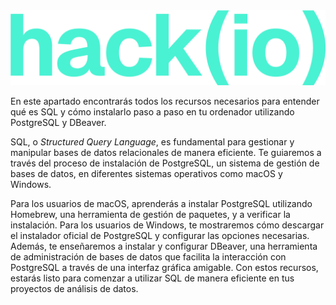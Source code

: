 <div style="text-align: center;">
  <img src="https://github.com/Hack-io-Data/Imagenes/blob/main/01-LogosHackio/logo_celeste@4x.png?raw=true" alt="esquema" />
</div>


En este apartado encontrarás todos los recursos necesarios para entender qué es SQL y cómo instalarlo paso a paso en tu ordenador utilizando PostgreSQL y DBeaver. 

SQL, o *Structured Query Language*, es fundamental para gestionar y manipular bases de datos relacionales de manera eficiente. Te guiaremos a través del proceso de instalación de PostgreSQL, un sistema de gestión de bases de datos, en diferentes sistemas operativos como macOS y Windows.

Para los usuarios de macOS, aprenderás a instalar PostgreSQL utilizando Homebrew, una herramienta de gestión de paquetes, y a verificar la instalación. Para los usuarios de Windows, te mostraremos cómo descargar el instalador oficial de PostgreSQL y configurar las opciones necesarias. Además, te enseñaremos a instalar y configurar DBeaver, una herramienta de administración de bases de datos que facilita la interacción con PostgreSQL a través de una interfaz gráfica amigable. Con estos recursos, estarás listo para comenzar a utilizar SQL de manera eficiente en tus proyectos de análisis de datos.